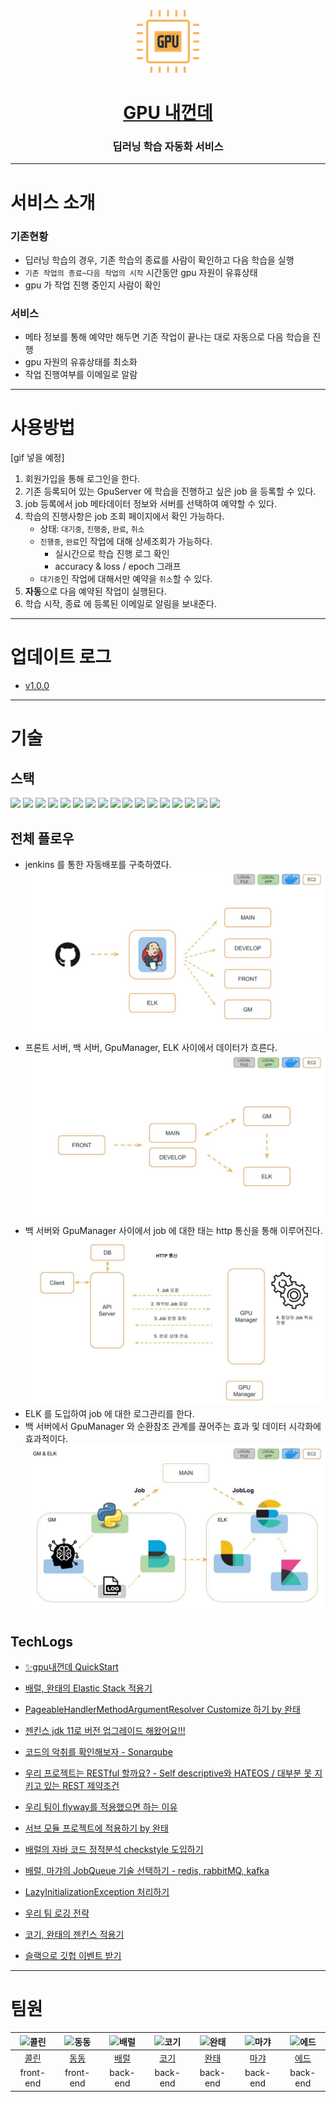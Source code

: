 
<center> <img src="https://raw.githubusercontent.com/woowacourse-teams/2021-gpu-is-mine/ed20a2971047d34d0e1716a196e8597b03113156/front-end/src/components/GpuIcon/gpu.svg" width="100" height="100"> </center>

# <center> [GPU 내껀데](https://www.gpuismine.com/) </center>
### <center> 딥러닝 학습 자동화 서비스 </center>

---
# 서비스 소개
### 기존현황
- 딥러닝 학습의 경우, 기존 학습의 종료를 사람이 확인하고 다음 학습을 실행
- `기존 작업의 종료~다음 작업의 시작` 시간동안 gpu 자원이 유휴상태
- gpu 가 작업 진행 중인지 사람이 확인
### 서비스
- 메타 정보를 통해 예약만 해두면 기존 작업이 끝나는 대로 자동으로 다음 학습을 진행
- gpu 자원의 유휴상태를 최소화
- 작업 진행여부를 이메일로 알람
---
# 사용방법
[gif 넣을 예정]
1. 회원가입을 통해 로그인을 한다.
2. 기존 등록되어 있는 GpuServer 에 학습을 진행하고 싶은 job 을 등록할 수 있다.
3. job 등록에서 job 메타데이터 정보와 서버를 선택하여 예약할 수 있다.   
4. 학습의 진행사항은 job 조회 페이지에서 확인 가능하다.
   - 상태: `대기중`, `진행중`, `완료`, `취소`
   - `진행중`, `완료`인 작업에 대해 상세조회가 가능하다.
     - 실시간으로 학습 진행 로그 확인
     - accuracy & loss / epoch 그래프
   - `대기중`인 작업에 대해서만 예약을 `취소`할 수 있다.
5. **자동**으로 다음 예약된 작업이 실행된다.
6. 학습 시작, 종료 에 등록된 이메일로 알림을 보내준다.
---
# 업데이트 로그
- [v1.0.0](https://github.com/woowacourse-teams/2021-gpu-is-mine/releases)
---
# 기술
## 스택
<img src="https://img.shields.io/badge/java-007396?style=for-the-badge&logo=java&logoColor=purple">
<img src="https://img.shields.io/badge/spring_boot-6DB33F?style=for-the-badge&logo=springboot&logoColor=darkgreen">
<img src="https://img.shields.io/badge/hibernate-59666C?style=for-the-badge&logo=hibernate&logoColor=skyblue">
<img src="https://img.shields.io/badge/maria_DB-003545?style=for-the-badge&logo=mariadb&logoColor=skyblue">
<img src="https://img.shields.io/badge/java_script-F7DF1E?style=for-the-badge&logo=javascript&logoColor=yellow">
<img src="https://img.shields.io/badge/python-3776AB?style=for-the-badge&logo=python&logoColor=darkblue">
<img src="https://img.shields.io/badge/type_script-3178C6?style=for-the-badge&logo=typescript&logoColor=darkblue">
<img src="https://img.shields.io/badge/react-61DAFB?style=for-the-badge&logo=react&logoColor=darkblue">
<img src="https://img.shields.io/badge/styled_components-DB7093?style=for-the-badge&logo=styledcomponents&logoColor=purple">
<img src="https://img.shields.io/badge/jest-C21325?style=for-the-badge&logo=jest&logoColor=yellow">
<img src="https://img.shields.io/badge/storybook-FF4785?style=for-the-badge&logo=storybook&logoColor=white">
<img src="https://img.shields.io/badge/elastic_stack-005571?style=for-the-badge&logo=elasticstack&logoColor=magenta">
<img src="https://img.shields.io/badge/amazon_aws-232F3E?style=for-the-badge&logo=amazonaws&logoColor=orange">
<img src="https://img.shields.io/badge/amazon_s3-569A31?style=for-the-badge&logo=amazons3&logoColor=red">
<img src="https://img.shields.io/badge/docker-2496ED?style=for-the-badge&logo=docker&logoColor=skyblue">
<img src="https://img.shields.io/badge/jenkins-D24939?style=for-the-badge&logo=jenkins&logoColor=black">
<img src="https://img.shields.io/badge/nginx-009639?style=for-the-badge&logo=nginx&logoColor=navy">

## 전체 플로우
- jenkins 를 통한 자동배포를 구축하였다.
![자동배포](./docs/images/img.jpeg)
- 프론트 서버, 백 서버, GpuManager, ELK 사이에서 데이터가 흐른다.
![전체데이터흐름](./docs/images/whole_diagram.jpeg)
- 백 서버와 GpuManager 사이에서 job 에 대한 태는  http 통신을 통해 이루어진다.
![job통신](./docs/images/gm.jpeg)
- ELK 를 도입하여 job 에 대한 로그관리를 한다.
- 백 서버에서 GpuManager 와 순환참조 관계를 끊어주는 효과 및 데이터 시각화에 효과적이다.
![logs](./docs/images/elk_log.jpeg)
## TechLogs
- [✨gpu내껀데 QuickStart]()

- [배럴, 완태의 Elastic Stack 적용기](https://nauni.tistory.com/283)
- [PageableHandlerMethodArgumentResolver Customize 하기 by 완태](https://github.com/woowacourse-teams/2021-gpu-is-mine/wiki/PageableHandlerMethodArgumentResolver-Cusomize-%ED%95%98%EA%B8%B0-by-%EC%99%84%ED%83%9C)
- [젠킨스 jdk 11로 버전 업그레이드 해왔어요!!!](https://ecsimsw.tistory.com/entry/젠킨스-jdk-버전-11로-올리는-방법)
- [코드의 악취를 확인해보자 - Sonarqube](https://github.com/woowacourse-teams/2021-gpu-is-mine/wiki/Sonarqube-사용법)
- [우리 프로젝트는 RESTful 할까요? - Self descriptive와 HATEOS / 대부분 못 지키고 있는 REST 제약조건](https://ecsimsw.tistory.com/entry/REST-API-Self-descriptive와-HATEOS-대부분-못-지키고-있는-제약조건)
- [우리 팀이 flyway를 적용했으면 하는 이유](https://ecsimsw.tistory.com/entry/Flyway로-DB-Migration)
- [서브 모듈 프로젝트에 적용하기 by 완태](https://github.com/woowacourse-teams/2021-gpu-is-mine/wiki/서브-모듈-프로젝트에-적용하기-by-완태)
- [배럴의 자바 코드 정적분석 checkstyle 도입하기](https://nauni.tistory.com/275)
- [배럴, 마갸의 JobQueue 기술 선택하기 - redis, rabbitMQ, kafka](https://nauni.tistory.com/274)
- [LazyInitializationException 처리하기](https://github.com/woowacourse-teams/2021-gpu-is-mine/wiki/LazyInitializationException-%EC%B2%98%EB%A6%AC%ED%95%98%EA%B8%B0)
- [우리 팀 로깅 전략](https://github.com/woowacourse-teams/2021-gpu-is-mine/wiki/우리-팀의-로깅-전략)
- [코기, 완태의 젠킨스 적용기](https://ecsimsw.tistory.com/entry/젠킨스와-Github-hook-빌드-자동화)
- [슬랙으로 깃헙 이벤트 받기](https://ecsimsw.tistory.com/entry/Slack으로-Github-알림-받기-Github-앱-설정하기)
---
# 팀원

|<img alt="콜린" src="https://avatars.githubusercontent.com/u/46412689?v=4" height="80"/>|<img alt="동동" src="https://avatars.githubusercontent.com/u/31029000?v=4" height="80"/>|<img alt="배럴" src="https://avatars.githubusercontent.com/u/66905013?v=4" height="80"/>|<img alt="코기" src="https://avatars.githubusercontent.com/u/46060746?v=4" height="80"/>|<img alt="완태" src="https://avatars.githubusercontent.com/u/49307266?v=4" height="80"/>|<img alt="마갸" src="https://avatars.githubusercontent.com/u/38939015?v=4" height="80"/>|<img alt="에드" src="https://avatars.githubusercontent.com/u/66653739?v=4" height="80"/>|
|:---:|:---:|:---:|:---:|:---:|:---:|:---:|
|[콜린](https://github.com/2SOOY)|[동동](https://github.com/bigsaigon333)|[배럴](https://github.com/knae11)|[코기](https://github.com/ecsimsw)|[완태](https://github.com/wannte)|[마갸](https://github.com/MyaGya)|[에드](https://github.com/sjpark-dev)|
| front-end |front-end|back-end|back-end|back-end|back-end|back-end|
